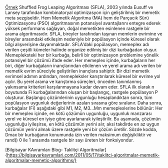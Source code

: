 [Örnek](https://github.com/pratayaa/shuffled_frog_leaping_algorithm)
Shuffled Frog Leaping Algoritması (SFLA), 2003 yılında Eusuff ve Lansey tarafından kombinatoryal optimizasyon için geliştirilmiş bir memetik meta sezgiseldir. Hem Memetik Algoritma (MA) hem de Parçacık Sürü Optimizasyonu (PSO) algoritmasının potansiyel avantajlarını entegre ederek yüksek performans sağlayan, doğal memetikten esinlenen rastgele bir arama algoritmasıdır. SFLA, bireyler tarafından taşınan memlerin evrimine ve bireyler arasındaki etkileşim nedeniyle bir popülasyon içinde küresel olarak bilgi alışverişine dayanmaktadır. SFLA'daki popülasyon, memeplex adı verilen çeşitli kümeler halinde organize edilmiş bir dizi kurbağadan oluşur. Memepleksteki her bir kurbağa, belirli bir optimizasyon problemine yönelik potansiyel bir çözümü ifade eder. Her memeplex içinde, kurbağaların her biri, diğer kurbağaların inançlarından etkilenen ve yerel arama adı verilen bir memetik evrim süreciyle geliştirilen inançlara sahiptir. Bir dizi memetik evrimsel adımın ardından, memepleksler karıştırılarak küresel bir evrime yol açılır. Bu yerel arama ve karıştırma süreçleri, önceden tanımlanmış yakınsama kriterleri karşılanmayana kadar devam eder. SFLA ilk olarak n boyutunda Fi kurbağalarından oluşan bir başlangıç, rastgele popülasyon P oluşturur. Başlangıç çözümlerinin uygunluğu hesaplandıktan sonra, tüm popülasyon uygunluk değerlerinin azalan sırasına göre sıralanır. Daha sonra, kurbağalar (Fi) aşağıdaki gibi M1, M2, M3...Mm memeplexlerine bölünür: Her bir memeplex içinde, en kötü çözümün uygunluğu, uygunluk manzarası yerel ve küresel en iyiye göre ayarlanarak iyileştirilir. Bu aşamada, çözümün uygunluğu iyileşirse, en kötü çözümün yerini alır, aksi takdirde en az uygun çözümün yerini almak üzere rastgele yeni bir çözüm üretilir. Sözde kodda, Dmax bir kurbağanın konumunda izin verilen maksimum değişikliktir ve rand() 0 ile 1 arasında rastgele bir sayı üreten bir fonksiyondur.


[Bilgisayar KAvramları Blog- Taklitçi Algoritmalar]{https://bilgisayarkavramlari.com/2011/05/17/taklitci-algoritmalar-memetik-algoritmalar-memetic-algorithms/}
